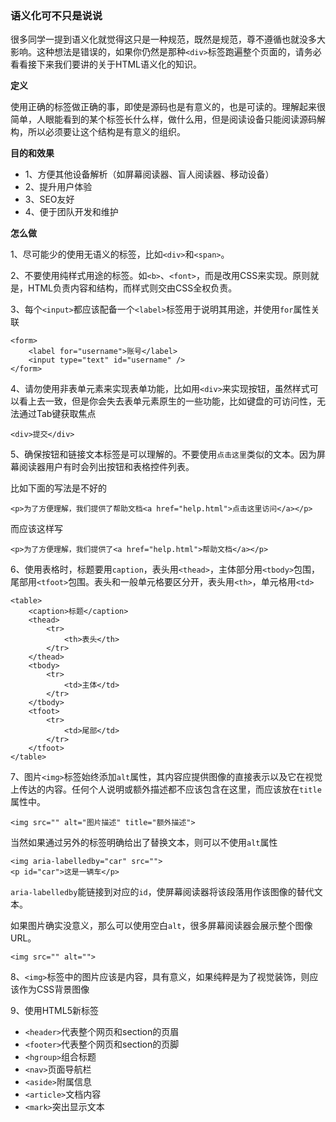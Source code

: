 ### 语义化可不只是说说

很多同学一提到语义化就觉得这只是一种规范，既然是规范，尊不遵循也就没多大影响。这种想法是错误的，如果你仍然是那种`<div>`标签跑遍整个页面的，请务必看看接下来我们要讲的关于HTML语义化的知识。

**定义**

使用正确的标签做正确的事，即使是源码也是有意义的，也是可读的。理解起来很简单，人眼能看到的某个标签长什么样，做什么用，但是阅读设备只能阅读源码解构，所以必须要让这个结构是有意义的组织。

**目的和效果**

* 1、方便其他设备解析（如屏幕阅读器、盲人阅读器、移动设备）
* 2、提升用户体验
* 3、SEO友好
* 4、便于团队开发和维护

**怎么做**

1、尽可能少的使用无语义的标签，比如`<div>`和`<span>`。

2、不要使用纯样式用途的标签。如`<b>`、`<font>`，而是改用CSS来实现。原则就是，HTML负责内容和结构，而样式则交由CSS全权负责。

3、每个`<input>`都应该配备一个`<label>`标签用于说明其用途，并使用`for`属性关联

```
<form>
	<label for="username">账号</label>
	<input type="text" id="username" />
</form>
```

4、请勿使用非表单元素来实现表单功能，比如用`<div>`来实现按钮，虽然样式可以看上去一致，但是你会失去表单元素原生的一些功能，比如键盘的可访问性，无法通过Tab键获取焦点

```
<div>提交</div>
```

5、确保按钮和链接文本标签是可以理解的。不要使用`点击这里`类似的文本。因为屏幕阅读器用户有时会列出按钮和表格控件列表。

比如下面的写法是不好的

```
<p>为了方便理解，我们提供了帮助文档<a href="help.html">点击这里访问</a></p>
```

而应该这样写

```
<p>为了方便理解，我们提供了<a href="help.html">帮助文档</a></p>
```

6、使用表格时，标题要用`caption`，表头用`<thead>`，主体部分用`<tbody>`包围，尾部用`<tfoot>`包围。表头和一般单元格要区分开，表头用`<th>`，单元格用`<td>`

```
<table>
	<caption>标题</caption>
	<thead>
		<tr>
			<th>表头</th>
		</tr>
	</thead>
	<tbody>
		<tr>
			<td>主体</td>
		</tr>
	</tbody>
	<tfoot>
		<tr>
			<td>尾部</td>
		</tr>
	</tfoot>
</table>
```

7、图片`<img>`标签始终添加`alt`属性，其内容应提供图像的直接表示以及它在视觉上传达的内容。任何个人说明或额外描述都不应该包含在这里，而应该放在`title`属性中。

```
<img src="" alt="图片描述" title="额外描述">
```

当然如果通过另外的标签明确给出了替换文本，则可以不使用`alt`属性

```
<img aria-labelledby="car" src="">
<p id="car">这是一辆车</p>
```

`aria-labelledby`能链接到对应的`id`，使屏幕阅读器将该段落用作该图像的替代文本。

如果图片确实没意义，那么可以使用空白`alt`，很多屏幕阅读器会展示整个图像URL。

```
<img src="" alt="">
```

8、`<img>`标签中的图片应该是内容，具有意义，如果纯粹是为了视觉装饰，则应该作为CSS背景图像

9、使用HTML5新标签

* `<header>`代表整个网页和section的页眉
* `<footer>`代表整个网页和section的页脚
* `<hgroup>`组合标题
* `<nav>`页面导航栏
* `<aside>`附属信息
* `<article>`文档内容
* `<mark>`突出显示文本